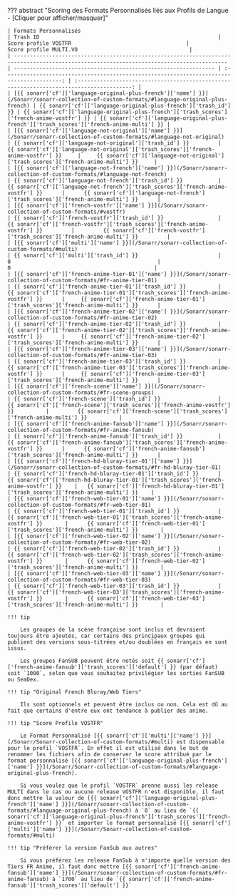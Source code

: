 <!-- markdownlint-disable MD041-->
??? abstract "Scoring des Formats Personnalisés liés aux Profils de Langue - [Cliquer pour afficher/masquer]"

    | Formats Personnalisés                                                                                                                     | Trash ID                                                        |                                    Score profile VOSTFR                                    |                                  Score profile MULTI.VO                                   |
    | ----------------------------------------------------------------------------------------------------------------------------------------- | --------------------------------------------------------------- | :----------------------------------------------------------------------------------------: | :---------------------------------------------------------------------------------------: |
    | [{{ sonarr['cf']['language-original-plus-french']['name'] }}](/Sonarr/sonarr-collection-of-custom-formats/#language-original-plus-french) | {{ sonarr['cf']['language-original-plus-french']['trash_id'] }} | {{ sonarr['cf']['language-original-plus-french']['trash_scores']['french-anime-vostfr'] }} | {{ sonarr['cf']['language-original-plus-french']['trash_scores']['french-anime-multi'] }} |
    | [{{ sonarr['cf']['language-not-original']['name'] }}](/Sonarr/sonarr-collection-of-custom-formats/#language-not-original)                 | {{ sonarr['cf']['language-not-original']['trash_id'] }}         |     {{ sonarr['cf']['language-not-original']['trash_scores']['french-anime-vostfr'] }}     |     {{ sonarr['cf']['language-not-original']['trash_scores']['french-anime-multi'] }}     |
    | [{{ sonarr['cf']['language-not-french']['name'] }}](/Sonarr/sonarr-collection-of-custom-formats/#language-not-french)                     | {{ sonarr['cf']['language-not-french']['trash_id'] }}           |      {{ sonarr['cf']['language-not-french']['trash_scores']['french-anime-vostfr'] }}      |      {{ sonarr['cf']['language-not-french']['trash_scores']['french-anime-multi'] }}      |
    | [{{ sonarr['cf']['french-vostfr']['name'] }}](/Sonarr/sonarr-collection-of-custom-formats/#vostfr)                                        | {{ sonarr['cf']['french-vostfr']['trash_id'] }}                 |         {{ sonarr['cf']['french-vostfr']['trash_scores']['french-anime-vostfr'] }}         |         {{ sonarr['cf']['french-vostfr']['trash_scores']['french-anime-multi'] }}         |
    | [{{ sonarr['cf']['multi']['name'] }}](/Sonarr/sonarr-collection-of-custom-formats/#multi)                                                 | {{ sonarr['cf']['multi']['trash_id'] }}                         |                                             0                                              |                                             0                                             |
    | [{{ sonarr['cf']['french-anime-tier-01']['name'] }}](/Sonarr/sonarr-collection-of-custom-formats/#fr-anime-tier-01)                       | {{ sonarr['cf']['french-anime-tier-01']['trash_id'] }}          |     {{ sonarr['cf']['french-anime-tier-01']['trash_scores']['french-anime-vostfr'] }}      |     {{ sonarr['cf']['french-anime-tier-01']['trash_scores']['french-anime-multi'] }}      |
    | [{{ sonarr['cf']['french-anime-tier-02']['name'] }}](/Sonarr/sonarr-collection-of-custom-formats/#fr-anime-tier-02)                       | {{ sonarr['cf']['french-anime-tier-02']['trash_id'] }}          |     {{ sonarr['cf']['french-anime-tier-02']['trash_scores']['french-anime-vostfr'] }}      |     {{ sonarr['cf']['french-anime-tier-02']['trash_scores']['french-anime-multi'] }}      |
    | [{{ sonarr['cf']['french-anime-tier-03']['name'] }}](/Sonarr/sonarr-collection-of-custom-formats/#fr-anime-tier-03)                       | {{ sonarr['cf']['french-anime-tier-03']['trash_id'] }}          |     {{ sonarr['cf']['french-anime-tier-03']['trash_scores']['french-anime-vostfr'] }}      |     {{ sonarr['cf']['french-anime-tier-03']['trash_scores']['french-anime-multi'] }}      |
    | [{{ sonarr['cf']['french-scene']['name'] }}](/Sonarr/sonarr-collection-of-custom-formats/#fr-scene-groups)                                | {{ sonarr['cf']['french-scene']['trash_id'] }}                  |         {{ sonarr['cf']['french-scene']['trash_scores']['french-anime-vostfr'] }}          |         {{ sonarr['cf']['french-scene']['trash_scores']['french-anime-multi'] }}          |
    | [{{ sonarr['cf']['french-anime-fansub']['name'] }}](/Sonarr/sonarr-collection-of-custom-formats/#fr-anime-fansub)                         | {{ sonarr['cf']['french-anime-fansub']['trash_id'] }}           |      {{ sonarr['cf']['french-anime-fansub']['trash_scores']['french-anime-vostfr'] }}      |      {{ sonarr['cf']['french-anime-fansub']['trash_scores']['french-anime-multi'] }}      |
    | [{{ sonarr['cf']['french-hd-bluray-tier-01']['name'] }}](/Sonarr/sonarr-collection-of-custom-formats/#fr-hd-bluray-tier-01)               | {{ sonarr['cf']['french-hd-bluray-tier-01']['trash_id'] }}      |   {{ sonarr['cf']['french-hd-bluray-tier-01']['trash_scores']['french-anime-vostfr'] }}    |   {{ sonarr['cf']['french-hd-bluray-tier-01']['trash_scores']['french-anime-multi'] }}    |
    | [{{ sonarr['cf']['french-web-tier-01']['name'] }}](/Sonarr/sonarr-collection-of-custom-formats/#fr-web-tier-01)                           | {{ sonarr['cf']['french-web-tier-01']['trash_id'] }}            |      {{ sonarr['cf']['french-web-tier-01']['trash_scores']['french-anime-vostfr'] }}       |      {{ sonarr['cf']['french-web-tier-01']['trash_scores']['french-anime-multi'] }}       |
    | [{{ sonarr['cf']['french-web-tier-02']['name'] }}](/Sonarr/sonarr-collection-of-custom-formats/#fr-web-tier-02)                           | {{ sonarr['cf']['french-web-tier-02']['trash_id'] }}            |      {{ sonarr['cf']['french-web-tier-02']['trash_scores']['french-anime-vostfr'] }}       |      {{ sonarr['cf']['french-web-tier-02']['trash_scores']['french-anime-multi'] }}       |
    | [{{ sonarr['cf']['french-web-tier-03']['name'] }}](/Sonarr/sonarr-collection-of-custom-formats/#fr-web-tier-03)                           | {{ sonarr['cf']['french-web-tier-03']['trash_id'] }}            |      {{ sonarr['cf']['french-web-tier-03']['trash_scores']['french-anime-vostfr'] }}       |      {{ sonarr['cf']['french-web-tier-03']['trash_scores']['french-anime-multi'] }}       |

    !!! tip

        Les groupes de la scène française sont inclus et devraient toujours être ajoutés, car certains des principaux groupes qui publient des versions sous-titrées et/ou doublées en français en sont issus.

        Les groupes FanSUB peuvent être notés soit {{ sonarr['cf']['french-anime-fansub']['trash_scores']['default'] }} (par défaut) soit `1000`, selon que vous souhaitez privilégier les sorties FanSUB ou SeaDex.

    !!! tip "Original French Bluray/Web Tiers"

        Ils sont optionnels et peuvent être inclus ou non. Cela est dû au fait que certains d'entre eux ont tendance à publier des anime.

    !!! tip "Score Profile VOSTFR"

        Le Format Personnalisé [{{ sonarr['cf']['multi']['name'] }}](/Sonarr/Sonarr-collection-of-custom-formats/#multi) est dispensable pour le profil `VOSTFR`. En effet il est utilisé dans le but de renommer les fichiers afin de conserver le score attribué par le format personnalisé [{{ sonarr['cf']['language-original-plus-french']['name'] }}](/Sonarr/Sonarr-collection-of-custom-formats/#language-original-plus-french).

        Si vous voulez que le profil `VOSTFR` prenne aussi les release MULTI dans le cas ou aucune release VOSTFR n'est disponible, il faut donc mettre la valeur de [{{ sonarr['cf']['language-original-plus-french']['name'] }}](/Sonarr/sonarr-collection-of-custom-formats/#language-original-plus-french) à `0` au lieu de `{{ sonarr['cf']['language-original-plus-french']['trash_scores']['french-anime-vostfr'] }}` et importer le format personnalisé [{{ sonarr['cf']['multi']['name'] }}](/Sonarr/Sonarr-collection-of-custom-formats/#multi)

    !!! tip "Préférer la version FanSub aux autres"

        Si vous préférez les release FanSub à n'importe quelle version des Tiers FR Anime, il faut donc mettre [{{ sonarr['cf']['french-anime-fansub']['name'] }}](/Sonarr/sonarr-collection-of-custom-formats/#fr-anime-fansub) à `1700` au lieu de `{{ sonarr['cf']['french-anime-fansub']['trash_scores']['default'] }}`
<!-- markdownlint-enable MD041-->
